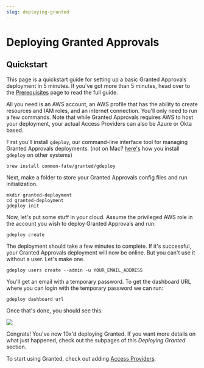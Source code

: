 ```yaml
---
slug: deploying-granted
---
```


# Deploying Granted Approvals

## Quickstart

This page is a quickstart guide for setting up a basic Granted Approvals deployment in 5 minutes. If you've got more than 5 minutes, head over to the [Prerequisites](/granted-approvals/deploying-granted/prerequisites) page to read the full guide.

All you need is an AWS account, an AWS profile that has the ability to create resources and IAM roles, and an internet connection. You'll only need to run a few commands. Note that while Granted Approvals requires AWS to host your deployment, your actual Access Providers can also be Azure or Okta based.

First you'll install `gdeploy`, our command-line interface tool for managing Granted Approvals deployments. (not on Mac? [here's](/granted-approvals/deploying-granted/setup#installing-gdeploy) how you install `gdeploy` on other systems)

```
brew install common-fate/granted/gdeploy
```

Next, make a folder to store your Granted Approvals config files and run initialization.

```
mkdir granted-deployment
cd granted-deployment
gdeploy init
```

Now, let's put some stuff in your cloud. Assume the privileged AWS role in the account you wish to deploy Granted Approvals and run:

```
gdeploy create
```

The deployment should take a few minutes to complete. If it's successful, your Granted Approvals deployment will now be online. But you can't use it without a user. Let's make one.

```
gdeploy users create --admin -u YOUR_EMAIL_ADDRESS
```

You'll get an email with a temporary password. To get the dashboard URL where you can login with the temporary password we can run:

```
gdeploy dashboard url
```

Once that's done, you should see this:

![](/img/approvals-getting-started/02-home.png)

Congrats! You've now 10x'd deploying Granted. If you want more details on what just happened, check out the subpages of this _Deploying Granted_ section.

To start using Granted, check out adding [Access Providers](/granted-approvals/providers/access-providers).
